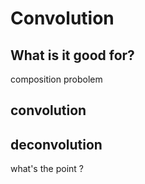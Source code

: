 # Convolution

## What is it good for?

composition probolem


## convolution

## deconvolution

what's the point ?
